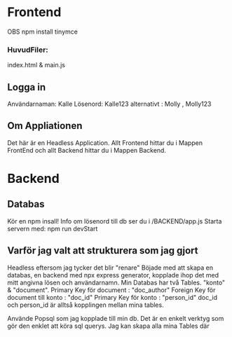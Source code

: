 # Frontend

OBS
npm install tinymce

### HuvudFiler:

index.html & main.js

## Logga in

Användarnaman: Kalle
Lösenord: Kalle123
alternativt : Molly , Molly123

## Om Appliationen

Det här är en Headless Application. Allt Frontend hittar du i Mappen FrontEnd och allt Backend hittar du i Mappen Backend.

# Backend

## Databas

Kör en npm insall!
Info om lösenord till db ser du i /BACKEND/app.js
Starta servern med: npm run devStart

## Varför jag valt att strukturera som jag gjort

Headless eftersom jag tycker det blir "renare"
Böjade med att skapa en databas, en backend med npx express generator, kopplade ihop det med mitt angivna lösen och användarnamn.
Min Databas har två Tables. "konto" & "document".
Primary Key för document : "doc_author"
Foreign Key för document till konto : "doc_id"
Primary Key för konto : "person_id"
doc_id och person_id är alltså kopplingen mellan mina tables.

Använde Popsql som jag kopplade till min db. Det är en enkelt verktyg som gör den enklet att köra sql querys. Jag kan skapa alla mina Tables där
